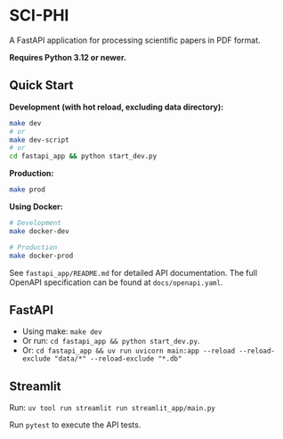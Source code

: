 # SCI-PHI

A FastAPI application for processing scientific papers in PDF format.

**Requires Python 3.12 or newer.**

## Quick Start

**Development (with hot reload, excluding data directory):**
```bash
make dev
# or
make dev-script
# or
cd fastapi_app && python start_dev.py
```

**Production:**
```bash
make prod
```

**Using Docker:**
```bash
# Development
make docker-dev

# Production  
make docker-prod
```

See `fastapi_app/README.md` for detailed API documentation.
The full OpenAPI specification can be found at `docs/openapi.yaml`.

## FastAPI
- Using make: ```make dev```
- Or run: ```cd fastapi_app && python start_dev.py```.
- Or: ```cd fastapi_app && uv run uvicorn main:app --reload --reload-exclude "data/*" --reload-exclude "*.db"```

## Streamlit
Run: ```uv tool run streamlit run streamlit_app/main.py```

Run `pytest` to execute the API tests.
